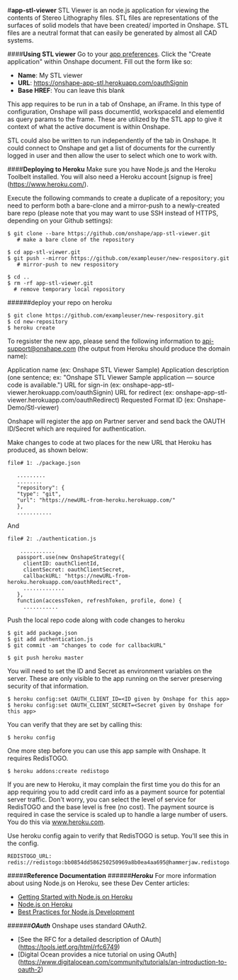 #**app-stl-viewer**
STL Viewer is an node.js application for viewing the contents of Stereo Lithography files. STL files are representations of the surfaces of solid models that have been created/ imported in Onshape. STL files are a neutral format that can easily be generated by almost all CAD systems.

####**Using STL viewer**
Go to your [app preferences](https://partner.dev.onshape.com/). Click the "Create application" within Onshape document. Fill out the form like so:

* **Name**: My STL viewer
* **URL**: https://onshape-app-stl.herokuapp.com/oauthSignin
* **Base HREF**: You can leave this blank

This app requires to be run in a tab of Onshape, an iFrame. In this type of configuration, Onshape will pass documentId, workspaceId and elementId as query params to the frame. These are utilized by the STL app to give it context of what the active document is within Onshape. 

STL could also be written to run independently of the tab in Onshape. It could connect to Onshape and get a list of documents for the currently logged in user and then allow the user to select which one to work with.

####**Deploying to Heroku**
Make sure you have Node.js and the Heroku Toolbelt installed. You will also need a Heroku account [signup is free] (https://www.heroku.com/).

Execute the following commands to create a duplicate of a repository; you need to perform both a bare-clone and a mirror-push to a newly-created bare repo (please note that you may want to use SSH instead of HTTPS, depending on your Github settings):

    $ git clone --bare https://github.com/onshape/app-stl-viewer.git
       # make a bare clone of the repository
    
    $ cd app-stl-viewer.git
    $ git push --mirror https://github.com/exampleuser/new-respository.git
       # mirror-push to new respository
       
    $ cd ..
    $ rm -rf app-stl-viewer.git
      # remove temporary local repository

######deploy your repo on heroku

    $ git clone https://github.com/exampleuser/new-respository.git
    $ cd new-repository
    $ heroku create

To regsister the new app, please send the following information to api-support@onshape.com (the output from Heroku should produce the domain name):

Application name (ex: Onshape STL Viewer Sample)
Application description (one sentence; ex: "Onshape STL Viewer Sample application — source code is available.")
URL for sign-in (ex: onshape-app-stl-viewer.herokuapp.com/oauthSignin)
URL for redirect (ex: onshape-app-stl-viewer.herokuapp.com/oauthRedirect)
Requested Format ID (ex: Onshape-Demo/Stl-viewer)

Onshape will register the app on Partner server and send back the OAUTH ID/Secret which are required for authentication.

Make changes to code at two places for the new URL that Heroku has produced, as shown below:

    file# 1: ./package.json
       
       ......... 
       ........
       "repository": {
       "type": "git",
       "url": "https://newURL-from-heroku.herokuapp.com/"
       },
       ...........
       
   And
   
    file# 2: ./authentication.js
          
        ........... 
       passport.use(new OnshapeStrategy({
         clientID: oauthClientId,
         clientSecret: oauthClientSecret,
         callbackURL: "https://newURL-from-heroku.herokuapp.com/oauthRedirect",
         .............
       },
       function(accessToken, refreshToken, profile, done) {
         ........... 

Push the local repo code along with code changes to heroku

    $ git add package.json
    $ git add authentication.js
    $ git commit -am "changes to code for callbackURL"
    
    $ git push heroku master

You will need to set the ID and Secret as environment variables on the server. These are only visible to the app running on the server preserving security of that information.

    $ heroku config:set OAUTH_CLIENT_ID=<ID given by Onshape for this app>
    $ heroku config:set OAUTH_CLIENT_SECRET=<Secret given by Onshape for this app>

You can verify that they are set by calling this:

    $ heroku config

One more step before you can use this app sample with Onshape. It requires RedisTOGO. 

    $ heroku addons:create redistogo

If you are new to Heroku, it may complain the first time you do this for an app requiring you to add credit card info as a payment source for potential server traffic. Don't worry, you can select the level of service for RedisTOGO and the base level is free (no cost). The payment source is required in case the service is scaled up to handle a large number of users. You do this via www.heroku.com.

Use heroku config again to verify that RedisTOGO is setup. You'll see this in the config.

    REDISTOGO_URL:        redis://redistogo:bb0854dd586250250969a8b0ea4aa695@hammerjaw.redistogo.com:11093/
	
	
   
   
 


#####**Reference Documentation**
######***Heroku***
For more information about using Node.js on Heroku, see these Dev Center articles:

 -  [Getting Started with Node.js on Heroku](https://devcenter.heroku.com/articles/getting-started-with-nodejs)
 -  [Node.js on Heroku](https://devcenter.heroku.com/categories/nodejs)
 -  [Best Practices for Node.js Development](https://devcenter.heroku.com/articles/node-best-practices)
 
######***OAuth***
Onshape uses standard OAuth2. 
 - [See the RFC for a detailed description of OAuth] (https://tools.ietf.org/html/rfc6749) 
 - [Digital Ocean provides a nice tutorial on using OAuth] (https://www.digitalocean.com/community/tutorials/an-introduction-to-oauth-2)
